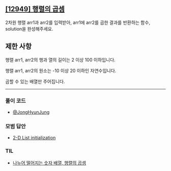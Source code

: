 ## [[12949] 행렬의 곱셈](https://school.programmers.co.kr/learn/courses/30/lessons/12949)
2차원 행렬 arr1과 arr2를 입력받아, arr1에 arr2를 곱한 결과를 반환하는 함수, solution을 완성해주세요.

## 제한 사항
행렬 arr1, arr2의 행과 열의 길이는 2 이상 100 이하입니다.

행렬 arr1, arr2의 원소는 -10 이상 20 이하인 자연수입니다.

곱할 수 있는 배열만 주어집니다.

***

### 풀이 코드

- [@JongHyunJung](https://github.com/viaunixue/Algorithm-CodingTest/blob/main/programmers/12910/jjh.py)

### 모범 답안

- [2-D List initialization](https://github.com/viaunixue/Algorithm-CodingTest/blob/main/programmers/12910/solution_1.cpp)


### TIL

* [나누어 떨어지는 숫자 배열, 행렬의 곱셈](https://almond0115.tistory.com/entry/programmers-나누어-떨어지는-숫자-배열-행렬의-곱셈)